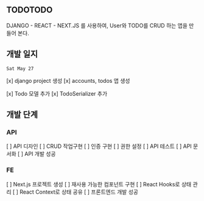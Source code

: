 ## TODOTODO

DJANGO - REACT - NEXT.JS 를 사용하여,
User와 TODO를 CRUD 하는 앱을 만들어 본다.

## 개발 일지

`Sat May 27`

[x] django project 생성
[x] accounts, todos 앱 생성

[x] Todo 모델 추가
[x] TodoSerializer 추가

## 개발 단계

### API

[ ] API 디자인
[ ] CRUD 작업구현
[ ] 인증 구현
[ ] 권한 설정
[ ] API 테스트
[ ] API 문서화
[ ] API 개발 성공

### FE

[ ] Next.js 프로젝트 생성
[ ] 재사용 가능한 컴포넌트 구현
[ ] React Hooks로 상태 관리
[ ] React Context로 상태 공유
[ ] 프론트엔드 개발 성공
